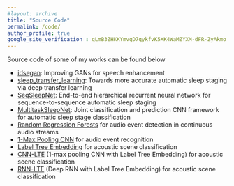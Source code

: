```yaml
---
#layout: archive
title: "Source Code"
permalink: /code/
author_profile: true
google_site_verification : qLmB3ZHKKYmvqD7qykfvK5XK4WaMZYXM-dFR-ZyAkmo
---
```


Source code of some of my works can be found below

* [idsegan](https://github.com/pquochuy/idsegan): Improving GANs for speech enhancement
* [sleep_transfer_learning](https://github.com/pquochuy/sleep_transfer_learning): Towards more accurate automatic sleep staging via deep transfer learning 
* [SeqSleepNet](https://github.com/pquochuy/SeqSleepNet): End-to-end hierarchical recurrent neural network for sequence-to-sequence automatic sleep staging 
* [MultitaskSleepNet](https://github.com/pquochuy/MultitaskSleepNet): Joint classification and prediction CNN framework for automatic sleep stage classification 
* [Random Regression Forests](https://github.com/pquochuy/regression_forest) for audio event detection in continuous audio streams
* [1-Max Pooling CNN](https://github.com/pquochuy/regression_forest) for audio event recognition
* [Label Tree Embedding](https://github.com/pquochuy/Label-Tree-Embedding) for acoustic scene classification
* [CNN-LTE](https://github.com/pquochuy/CNN-RNN-LTE) (1-max pooling CNN with Label Tree Embedding) for acoustic scene classification
* [RNN-LTE](https://github.com/pquochuy/CNN-RNN-LTE) (Deep RNN with Label Tree Embedding) for acoustic scene classification
